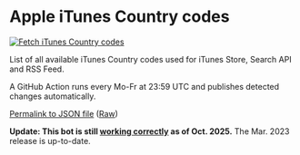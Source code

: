 # Apple iTunes Country codes

[![Fetch iTunes Country codes](https://github.com/jcoester/iTunes-country-codes/actions/workflows/fetch-itunes-country-codes.yml/badge.svg)](https://github.com/jcoester/iTunes-country-codes/actions/workflows/fetch-itunes-country-codes.yml)

List of all available iTunes Country codes used for iTunes Store, Search API and RSS Feed. 

A GitHub Action runs every Mo-Fr at 23:59 UTC and publishes detected changes automatically.

[Permalink to JSON file](itunes_country_codes.json) ([Raw](itunes_country_codes.json?raw=1))

**Update: This bot is still <ins>working correctly</ins>  as of Oct. 2025.** The Mar. 2023 release is up-to-date.
